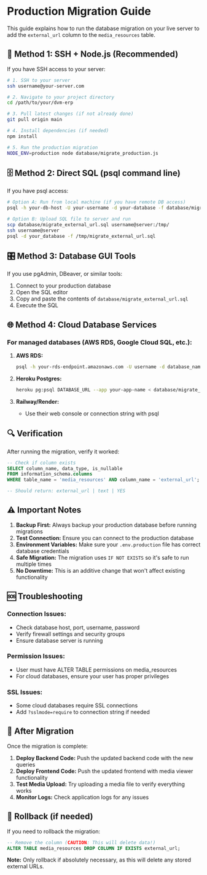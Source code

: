 # Production Migration Guide

This guide explains how to run the database migration on your live server to add the `external_url` column to the `media_resources` table.

## 🚀 Method 1: SSH + Node.js (Recommended)

If you have SSH access to your server:

```bash
# 1. SSH to your server
ssh username@your-server.com

# 2. Navigate to your project directory
cd /path/to/your/dvm-erp

# 3. Pull latest changes (if not already done)
git pull origin main

# 4. Install dependencies (if needed)
npm install

# 5. Run the production migration
NODE_ENV=production node database/migrate_production.js
```

## 🗄️ Method 2: Direct SQL (psql command line)

If you have psql access:

```bash
# Option A: Run from local machine (if you have remote DB access)
psql -h your-db-host -U your-username -d your-database -f database/migrate_external_url.sql

# Option B: Upload SQL file to server and run
scp database/migrate_external_url.sql username@server:/tmp/
ssh username@server
psql -d your_database -f /tmp/migrate_external_url.sql
```

## 🎛️ Method 3: Database GUI Tools

If you use pgAdmin, DBeaver, or similar tools:

1. Connect to your production database
2. Open the SQL editor
3. Copy and paste the contents of `database/migrate_external_url.sql`
4. Execute the SQL

## 🌐 Method 4: Cloud Database Services

### For managed databases (AWS RDS, Google Cloud SQL, etc.):

1. **AWS RDS:**
   ```bash
   psql -h your-rds-endpoint.amazonaws.com -U username -d database_name -f database/migrate_external_url.sql
   ```

2. **Heroku Postgres:**
   ```bash
   heroku pg:psql DATABASE_URL --app your-app-name < database/migrate_external_url.sql
   ```

3. **Railway/Render:**
   - Use their web console or connection string with psql

## 🔍 Verification

After running the migration, verify it worked:

```sql
-- Check if column exists
SELECT column_name, data_type, is_nullable
FROM information_schema.columns 
WHERE table_name = 'media_resources' AND column_name = 'external_url';

-- Should return: external_url | text | YES
```

## ⚠️ Important Notes

1. **Backup First:** Always backup your production database before running migrations
2. **Test Connection:** Ensure you can connect to the production database
3. **Environment Variables:** Make sure your `.env.production` file has correct database credentials
4. **Safe Migration:** The migration uses `IF NOT EXISTS` so it's safe to run multiple times
5. **No Downtime:** This is an additive change that won't affect existing functionality

## 🆘 Troubleshooting

### Connection Issues:
- Check database host, port, username, password
- Verify firewall settings and security groups
- Ensure database server is running

### Permission Issues:
- User must have ALTER TABLE permissions on media_resources
- For cloud databases, ensure your user has proper privileges

### SSL Issues:
- Some cloud databases require SSL connections
- Add `?sslmode=require` to connection string if needed

## 📝 After Migration

Once the migration is complete:

1. **Deploy Backend Code:** Push the updated backend code with the new queries
2. **Deploy Frontend Code:** Push the updated frontend with media viewer functionality  
3. **Test Media Upload:** Try uploading a media file to verify everything works
4. **Monitor Logs:** Check application logs for any issues

## 🔄 Rollback (if needed)

If you need to rollback the migration:

```sql
-- Remove the column (CAUTION: This will delete data!)
ALTER TABLE media_resources DROP COLUMN IF EXISTS external_url;
```

**Note:** Only rollback if absolutely necessary, as this will delete any stored external URLs.
